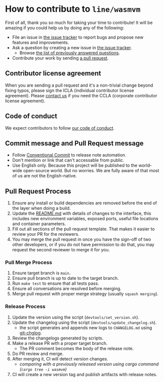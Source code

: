 # How to contribute to `line/wasmvm`

First of all, thank you so much for taking your time to contribute!
It will be amazing if you could help us by doing any of the following:

- File an issue in [the issue tracker](https://github.com/line/wasmvm/issues) to report bugs and propose new features and
  improvements.
- Ask a question by creating a new issue in [the issue tracker](https://github.com/line/wasmvm/issues).
  - Browse [the list of previously answered questions](https://github.com/line/wasmvm/issues?q=label%3Aquestion).
- Contribute your work by sending [a pull request](https://github.com/line/wasmvm/pulls).

## Contributor license agreement

When you are sending a pull request and it's a non-trivial change beyond fixing typos, please sign
the ICLA (individual contributor license agreement). Please
[contact us](mailto:dl_oss_dev@linecorp.com) if you need the CCLA (corporate contributor license agreement).

## Code of conduct

We expect contributors to follow [our code of conduct](CODE_OF_CONDUCT.md).

## Commit message and Pull Request message

- Follow [Conventional Commit](https://www.conventionalcommits.org) to release note automation.
- Don't mention or link that can't accessable from public.
- Use English only. Because this project will be published to the world-wide open-source world. But no worries. We are fully aware of that most of us are not the English-native.

## Pull Request Process

1. Ensure any install or build dependencies are removed before the end of the layer when doing a
   build.
2. Update the [README.md](README.md) with details of changes to the interface, this includes new environment
   variables, exposed ports, useful file locations and container parameters.
3. Fill out all sections of the pull request template. That makes it easier to review your PR for the reviewers.
4. You may merge the pull request in once you have the sign-off of two other developers, or if you
   do not have permission to do that, you may request the second reviewer to merge it for you.

### Pull Merge Process

1. Ensure target branch is `main`.
2. Ensure pull branch is up to date to the target branch.
3. Run `make test` to ensure that all tests pass.
4. Ensure all conversations are resolved before merging.
5. Merge pull request with proper merge strategy (usually `squash merging`).

### Release Process

1. Update the version using the script (`devtools/set_version.sh`).
2. Update the changelog using the script (`devtools/update_changelog.sh`).
   - the script generates and appends new logs to `CHANGELOG.md` using [git-chglog](https://github.com/git-chglog/git-chglog).
3. Review the changelogs generated by scripts.
4. Make a release PR with a proper target branch.
   - The PR comment becomes the body of the release note.
5. Do PR review and merge.
6. After merging it, CI will detect version changes.
   - _comparing with a previously released version using cargo command (`cargo tree -i wasmvm`)_
7. CI will create a new version tag and publish artifacts with release notes.
